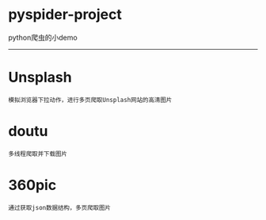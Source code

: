 # pyspider-project

python爬虫的小demo
***

# Unsplash
```
模拟浏览器下拉动作，进行多页爬取Unsplash网站的高清图片
```
# doutu
```
多线程爬取并下载图片
```
# 360pic
```
通过获取json数据结构，多页爬取图片
```
